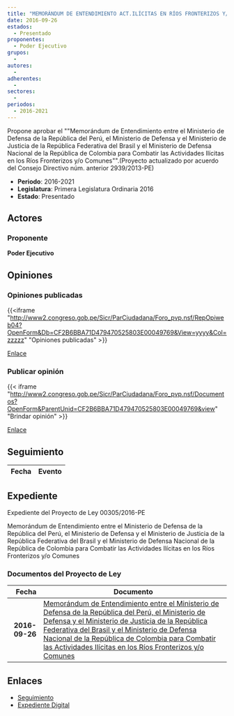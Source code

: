 ```yaml
---
title: "MEMORÁNDUM DE ENTENDIMIENTO ACT.ILÍCITAS EN RÍOS FRONTERIZOS Y/O COMUNES"
date: 2016-09-26
estados: 
  - Presentado
proponentes: 
  - Poder Ejecutivo
grupos: 
  - 
autores: 
  - 
adherentes: 
  - 
sectores: 
  - 
periodos: 
  - 2016-2021
---
```


Propone aprobar el ""Memorándum de Entendimiento entre el Ministerio de Defensa de la República del Perú, el Ministerio de Defensa y el Ministerio de Justicia de la República Federativa del Brasil y el Ministerio de Defensa Nacional de la República de Colombia para Combatir las Actividades Ilícitas en los Ríos Fronterizos y/o Comunes"".(Proyecto actualizado por acuerdo del Consejo Directivo núm. anterior 2939/2013-PE)

- **Periodo**: 2016-2021
- **Legislatura**: Primera Legislatura Ordinaria 2016
- **Estado**: Presentado

## Actores

### Proponente

**Poder Ejecutivo**


## Opiniones

### Opiniones publicadas

{{<iframe "http://www2.congreso.gob.pe/Sicr/ParCiudadana/Foro_pvp.nsf/RepOpiweb04?OpenForm&Db=CF2B6BBA71D479470525803E00049769&View=yyyy&Col=zzzzz" "Opiniones publicadas" >}}

[Enlace](http://www2.congreso.gob.pe/Sicr/ParCiudadana/Foro_pvp.nsf/RepOpiweb04?OpenForm&Db=CF2B6BBA71D479470525803E00049769&View=yyyy&Col=zzzzz)
### Publicar opinión

{{< iframe "http://www2.congreso.gob.pe/Sicr/ParCiudadana/Foro_pvp.nsf/Documentos?OpenForm&ParentUnid=CF2B6BBA71D479470525803E00049769&view" "Brindar opinión" >}}

[Enlace](http://www2.congreso.gob.pe/Sicr/ParCiudadana/Foro_pvp.nsf/Documentos?OpenForm&ParentUnid=CF2B6BBA71D479470525803E00049769&view)

## Seguimiento

| Fecha | Evento |
|------:|--------|


## Expediente

Expediente del Proyecto de Ley 00305/2016-PE

Memorándum de Entendimiento entre el Ministerio de Defensa de la República del Perú, el Ministerio de Defensa y el Ministerio de Justicia de la República Federativa del Brasil y el Ministerio de Defensa Nacional de la República de Colombia para Combatir las Actividades Ilícitas en los Ríos Fronterizos y/o Comunes


### Documentos del Proyecto de Ley

| Fecha | Documento |
|------:|--------|
| **2016-09-26** | [Memorándum de Entendimiento entre el Ministerio de Defensa de la República del Perú, el Ministerio de Defensa y el Ministerio de Justicia de la República Federativa del Brasil y el Ministerio de Defensa Nacional de la República de Colombia para Combatir las Actividades Ilícitas en los Ríos Fronterizos y/o Comunes](http://www.leyes.congreso.gob.pe/Documentos/2016_2021/Proyectos_de_Ley_y_de_Resoluciones_Legislativas/PL0030520160926.pdf) |

## Enlaces 

- [Seguimiento](http://www2.congreso.gob.pe/Sicr/TraDocEstProc/CLProLey2016.nsf/f7fff46988ca05b1052578e100829cc7/0e54cd08f0d194430525803b006b792d?OpenDocument)
- [Expediente Digital](http://www2.congreso.gob.pehttp://www2.congreso.gob.pe/Sicr/TraDocEstProc/CLProLey2016.nsf/f7fff46988ca05b1052578e100829cc7/0e54cd08f0d194430525803b006b792d?OpenDocument&Click=05257FB7005EB655.eb71d0cf91d8294e05256cdf006b5706/$Body/0.1C6C)
